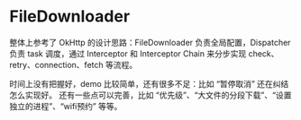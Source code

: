 # FileDownloader
整体上参考了 OkHttp 的设计思路：FileDownloader 负责全局配置，Dispatcher 负责 task 调度，通过 Interceptor 和 Interceptor Chain 来分步实现 check、retry、connection、fetch 等流程。

时间上没有把握好，demo 比较简单，还有很多不足：比如 “暂停取消” 还在纠结怎么实现好。
还有一些点可以完善，比如 “优先级”、“大文件的分段下载”、“设置独立的进程”、“wifi预约” 等等。
